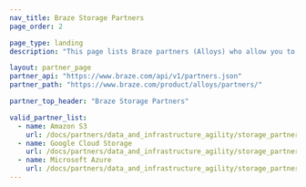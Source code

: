 ```yaml
---
nav_title: Braze Storage Partners
page_order: 2

page_type: landing
description: "This page lists Braze partners (Alloys) who allow you to store data to use in your messaging campaigns."

layout: partner_page
partner_api: "https://www.braze.com/api/v1/partners.json"
partner_path: "https://www.braze.com/product/alloys/partners/"

partner_top_header: "Braze Storage Partners"

valid_partner_list:
  - name: Amazon S3
    url: /docs/partners/data_and_infrastructure_agility/storage_partners/amazon_s3/
  - name: Google Cloud Storage
    url: /docs/partners/data_and_infrastructure_agility/storage_partners/google_cloud_storage_for_currents/
  - name: Microsoft Azure
    url: /docs/partners/data_and_infrastructure_agility/storage_partners/microsoft_azure_blob_storage_for_currents/
---
```

